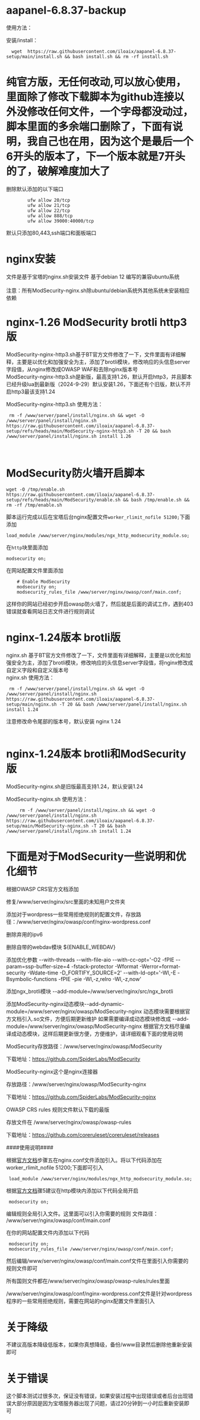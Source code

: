 # aapanel-6.8.37-backup

使用方法：

安装/install：

      wget  https://raw.githubusercontent.com/iloaix/aapanel-6.8.37-setup/main/install.sh && bash install.sh && rm -rf install.sh


# 纯官方版，无任何改动,可以放心使用，里面除了修改下载脚本为github连接以外没修改任何文件，一个字母都没动过，脚本里面的多余端口删除了，下面有说明，我自己也在用，因为这个是最后一个6开头的版本了，下一个版本就是7开头的了，破解难度加大了


删除默认添加的以下端口

            ufw allow 20/tcp
            ufw allow 21/tcp
            ufw allow 22/tcp
            ufw allow 888/tcp
            ufw allow 39000:40000/tcp

默认只添加80,443,ssh端口和面板端口

# nginx安装
文件是基于宝塔的nginx.sh安装文件 基于debian 12 编写的兼容ubuntu系统<br>
<br>
注意：所有ModSecurity-nginx.sh除ubuntu/debian系统外其他系统未安装相应依赖<br>
# nginx-1.26 ModSecurity brotli http3版<br>
ModSecurity-nginx-http3.sh基于BT官方文件修改了一下，文件里面有详细解释，主要是以优化和加强安全为主，添加了brotli模块，修改响应的头信息server字段值，从nginx修改成OWASP WAF和去除nginx版本号<br>
ModSecurity-nginx-http3.sh是新版，最高支持1.26，默认开启http3，并且脚本已经升级lua到最新版（2024-9-29）默认安装1.26，下面还有个旧版，默认不开启http3最该支持1.24<br>

ModSecurity-nginx-http3.sh 使用方法：<br>

```
 rm -f /www/server/panel/install/nginx.sh && wget -O  /www/server/panel/install/nginx.sh https://raw.githubusercontent.com/iloaix/aapanel-6.8.37-setup/refs/heads/main/ModSecurity-nginx-http3.sh -T 20 && bash /www/server/panel/install/nginx.sh install 1.26
 ```
<br>

# ModSecurity防火墙开启脚本
```
wget -O /tmp/enable.sh https://raw.githubusercontent.com/iloaix/aapanel-6.8.37-setup/refs/heads/main/ModSecurity/enable.sh && bash /tmp/enable.sh && rm -rf /tmp/enable.sh
```
脚本运行完成以后在宝塔后台nginx配置文件`worker_rlimit_nofile 51200;`下面添加<br>
```
load_module /www/server/nginx/modules/ngx_http_modsecurity_module.so;
```
在`http`块里面添加<br>
```
modsecurity on;
```
在网站配置文件里面添加<br>
```
    # Enable ModSecurity
    modsecurity on;
    modsecurity_rules_file /www/server/nginx/owasp/conf/main.conf;
```
这样你的网站已经初步开启owasp防火墙了，然后就是后面的调试工作，遇到403错误就查看网站日志文件进行规则调试
<br>

# nginx-1.24版本 brotli版
nginx.sh 基于BT官方文件修改了一下，文件里面有详细解释，主要是以优化和加强安全为主，添加了brotli模块，修改响应的头信息server字段值，将nginx修改成自定义字段和自定义版本号<br>
nginx.sh 使用方法：

     rm -f /www/server/panel/install/nginx.sh && wget -O /www/server/panel/install/nginx.sh https://raw.githubusercontent.com/iloaix/aapanel-6.8.37-setup/main/nginx.sh -T 20 && bash /www/server/panel/install/nginx.sh install 1.24

注意修改命令尾部的版本号，默认安装 nginx 1.24
<br><br>

# nginx-1.24版本 brotli和ModSecurity版

ModSecurity-nginx.sh是旧版最高支持1.24，默认安装1.24


ModSecurity-nginx.sh 使用方法：
```
     rm -f /www/server/panel/install/nginx.sh && wget -O  /www/server/panel/install/nginx.sh https://raw.githubusercontent.com/iloaix/aapanel-6.8.37-setup/main/ModSecurity-nginx.sh -T 20 && bash /www/server/panel/install/nginx.sh install 1.24
```

# 下面是对于ModSecurity一些说明和优化细节
根据OWASP CRS官方文档添加

修复/www/server/nginx/src里面的未知用户文件夹

添加对于wordpress一些常用拒绝规则的配置文件，存放路径：/www/server/nginx/owasp/conf/nginx-wordpress.conf

删除弃用的ipv6

删除自带的webdav模块 ${ENABLE_WEBDAV}

添加优化参数 --with-threads --with-file-aio  --with-cc-opt='-O2 -fPIE --param=ssp-buffer-size=4 -fstack-protector -Wformat -Werror=format-security -Wdate-time -D_FORTIFY_SOURCE=2' --with-ld-opt='-Wl,-E -Bsymbolic-functions -fPIE -pie -Wl,-z,relro -Wl,-z,now'

添加ngx_brotli模块 --add-module=/www/server/nginx/src/ngx_brotli

添加ModSecurity-nginx动态模块--add-dynamic-module=/www/server/nginx/owasp/ModSecurity-nginx 动态模块需要根据官方文档引入.so文件，方便后期更新维护 如果需要编译成动态模块修改成  --add-module=/www/server/nginx/owasp/ModSecurity-nginx 根据官方文档尽量编译成动态模块，这样后期更新很方便，方便维护，请详细观看下面的使用说明


ModSecurity存放路径：/www/server/nginx/owasp/ModSecurity

下载地址：https://github.com/SpiderLabs/ModSecurity

ModSecurity-nginx这个是nginx连接器

存放路径：/www/server/nginx/owasp/ModSecurity-nginx

下载地址：https://github.com/SpiderLabs/ModSecurity-nginx

OWASP CRS rules 规则文件默认下载的最版

存放文件在 /www/server/nginx/owasp/owasp-rules

下载地址：https://github.com/coreruleset/coreruleset/releases

####使用说明####

根据<a href="https://www.netnea.com/cms/nginx-tutorial-6_embedding-modsecurity/"  target="_blank">官方文档</a>步骤五在nginx.conf文件添加引入。将以下代码添加在worker_rlimit_nofile 51200;下面即可引入

     load_module /www/server/nginx/modules/ngx_http_modsecurity_module.so;

根据<a href="https://www.netnea.com/cms/nginx-tutorial-6_embedding-modsecurity/"  target="_blank">官方文档</a>骤5建议在http模块内添加以下代码全局开启

     modsecurity on;


编辑规则全局引入文件。这里面可以引入你需要的规则
文件路径： /www/server/nginx/owasp/conf/main.conf

在你的网站配置文件内添加以下代码

     modsecurity on;
     modsecurity_rules_file /www/server/nginx/owasp/conf/main.conf;

然后编辑/www/server/nginx/owasp/conf/main.conf文件在里面引入你需要的规则文件即可

所有国则文件都在/www/server/nginx/owasp/owasp-rules/rules里面

/www/server/nginx/owasp/conf/nginx-wordpress.conf文件是针对wordpress程序的一些常用拒绝规则，需要在网站的nginx配置文件里面引入



# 关于降级
不建议高版本降级低版本，如果你真想降级，备份/www目录然后删除他重新安装即可

# 关于错误
这个脚本测试过很多次，保证没有错误，如果安装过程中出现错误或者后台出现错误大部分原因是因为宝塔服务器出现了问题，请过20分钟到一小时后重新安装即可
